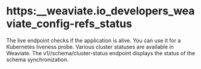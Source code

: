 # https:\_\_weaviate.io_developers_weaviate_config-refs_status

The live endpoint checks if the application is alive. You can use it for a Kubernetes liveness probe. Various cluster statuses are available in Weaviate. The v1//schema/cluster-status endpoint displays the status of the schema synchronization.

